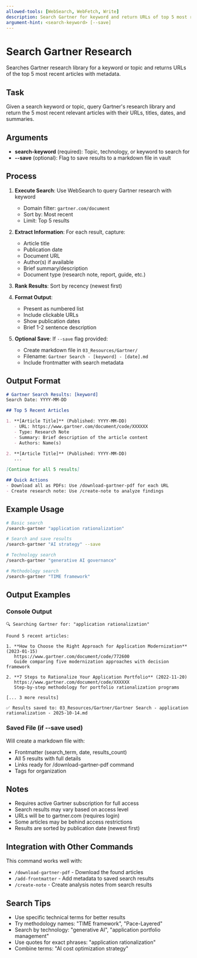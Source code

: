 ```yaml
---
allowed-tools: [WebSearch, WebFetch, Write]
description: Search Gartner for keyword and return URLs of top 5 most recent articles
argument-hint: <search-keyword> [--save]
---
```


# Search Gartner Research

Searches Gartner research library for a keyword or topic and returns URLs of the top 5 most recent articles with metadata.

## Task

Given a search keyword or topic, query Gartner's research library and return the 5 most recent relevant articles with their URLs, titles, dates, and summaries.

## Arguments

- **search-keyword** (required): Topic, technology, or keyword to search for
- **--save** (optional): Flag to save results to a markdown file in vault

## Process

1. **Execute Search**: Use WebSearch to query Gartner research with keyword
   - Domain filter: `gartner.com/document`
   - Sort by: Most recent
   - Limit: Top 5 results

2. **Extract Information**: For each result, capture:
   - Article title
   - Publication date
   - Document URL
   - Author(s) if available
   - Brief summary/description
   - Document type (research note, report, guide, etc.)

3. **Rank Results**: Sort by recency (newest first)

4. **Format Output**:
   - Present as numbered list
   - Include clickable URLs
   - Show publication dates
   - Brief 1-2 sentence description

5. **Optional Save**: If `--save` flag provided:
   - Create markdown file in `03_Resources/Gartner/`
   - Filename: `Gartner Search - [keyword] - [date].md`
   - Include frontmatter with search metadata

## Output Format

```markdown
# Gartner Search Results: [keyword]
Search Date: YYYY-MM-DD

## Top 5 Recent Articles

1. **[Article Title]** (Published: YYYY-MM-DD)
   - URL: https://www.gartner.com/document/code/XXXXXX
   - Type: Research Note
   - Summary: Brief description of the article content
   - Authors: Name(s)

2. **[Article Title]** (Published: YYYY-MM-DD)
   ...

[Continue for all 5 results]

## Quick Actions
- Download all as PDFs: Use /download-gartner-pdf for each URL
- Create research note: Use /create-note to analyze findings
```

## Example Usage

```bash
# Basic search
/search-gartner "application rationalization"

# Search and save results
/search-gartner "AI strategy" --save

# Technology search
/search-gartner "generative AI governance"

# Methodology search
/search-gartner "TIME framework"
```

## Output Examples

### Console Output
```
🔍 Searching Gartner for: "application rationalization"

Found 5 recent articles:

1. **How to Choose the Right Approach for Application Modernization** (2023-01-15)
   https://www.gartner.com/document/code/772600
   Guide comparing five modernization approaches with decision framework

2. **7 Steps to Rationalize Your Application Portfolio** (2022-11-20)
   https://www.gartner.com/document/code/XXXXXX
   Step-by-step methodology for portfolio rationalization programs

[... 3 more results]

✅ Results saved to: 03_Resources/Gartner/Gartner Search - application rationalization - 2025-10-14.md
```

### Saved File (if --save used)
Will create a markdown file with:
- Frontmatter (search_term, date, results_count)
- All 5 results with full details
- Links ready for /download-gartner-pdf command
- Tags for organization

## Notes

- Requires active Gartner subscription for full access
- Search results may vary based on access level
- URLs will be to gartner.com (requires login)
- Some articles may be behind access restrictions
- Results are sorted by publication date (newest first)

## Integration with Other Commands

This command works well with:
- `/download-gartner-pdf` - Download the found articles
- `/add-frontmatter` - Add metadata to saved search results
- `/create-note` - Create analysis notes from search results

## Search Tips

- Use specific technical terms for better results
- Try methodology names: "TIME framework", "Pace-Layered"
- Search by technology: "generative AI", "application portfolio management"
- Use quotes for exact phrases: "application rationalization"
- Combine terms: "AI cost optimization strategy"
